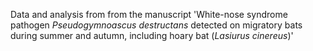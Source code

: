 Data and analysis from from the manuscript 'White-nose syndrome pathogen <i>Pseudogymnoascus destructans</i> detected on migratory bats during summer and autumn, including hoary bat (<i>Lasiurus cinereus</i>)'
